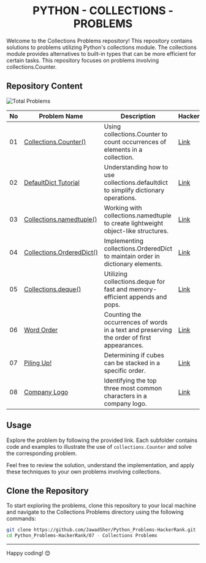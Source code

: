 <h1 align='center'>PYTHON - COLLECTIONS - PROBLEMS</h1>

Welcome to the Collections Problems repository! This repository contains solutions to problems utilizing Python's collections module. The collections module provides alternatives to built-in types that can be more efficient for certain tasks. This repository focuses on problems involving collections.Counter.

## Repository Content
![Total Problems](https://img.shields.io/badge/problems%20count-8-blue)

| No | Problem Name | Description | HackerRank |
|---|---|---|---|
| 01 | [Collections.Counter()](https://github.com/JawadSher/Python-Problems-Solutions-HackerRank/tree/main/07%20-%20Collections%20Problems/01%20-%20Collections%20Counter()) | Using collections.Counter to count occurrences of elements in a collection. | [Link](https://www.hackerrank.com/challenges/collections-counter/problem) |
| 02 | [DefaultDict Tutorial](https://github.com/JawadSher/Python-Problems-Solutions-HackerRank/tree/main/07%20-%20Collections%20Problems/02%20-%20DefaultDict%20Tutorial) | Understanding how to use collections.defaultdict to simplify dictionary operations. | [Link](https://www.hackerrank.com/challenges/defaultdict-tutorial/problem) |
| 03 | [Collections.namedtuple()](https://github.com/JawadSher/Python-Problems-Solutions-HackerRank/tree/main/07%20-%20Collections%20Problems/03%20-%20Collections.namedtuple()) | Working with collections.namedtuple to create lightweight object-like structures. | [Link](https://www.hackerrank.com/challenges/py-collections-namedtuple/problem) |
| 04 | [Collections.OrderedDict()](https://github.com/JawadSher/Python-Problems-Solutions-HackerRank/tree/main/07%20-%20Collections%20Problems/04%20-%20Collections.OrderedDict()) | Implementing collections.OrderedDict to maintain order in dictionary elements. | [Link](https://www.hackerrank.com/challenges/py-collections-ordereddict/problem) |
| 05 | [Collections.deque()](https://github.com/JawadSher/Python-Problems-Solutions-HackerRank/tree/main/07%20-%20Collections%20Problems/05%20-%20Collections.deque()) | Utilizing collections.deque for fast and memory-efficient appends and pops. | [Link](https://www.hackerrank.com/challenges/py-collections-deque/problem) |
| 06 | [Word Order](https://github.com/JawadSher/Python-Problems-Solutions-HackerRank/tree/main/07%20-%20Collections%20Problems/06%20-%20Word%20Order) | Counting the occurrences of words in a text and preserving the order of first appearances. | [Link](https://www.hackerrank.com/challenges/word-order/problem) |
| 07 | [Piling Up!](https://github.com/JawadSher/Python-Problems-Solutions-HackerRank/tree/main/07%20-%20Collections%20Problems/07%20-%20Piling%20Up!) | Determining if cubes can be stacked in a specific order. | [Link](https://www.hackerrank.com/challenges/piling-up/problem) |
| 08 | [Company Logo](https://github.com/JawadSher/Python-Problems-Solutions-HackerRank/tree/main/07%20-%20Collections%20Problems/08%20-%20Company%20Logo) | Identifying the top three most common characters in a company logo. | [Link](https://www.hackerrank.com/challenges/most-commons/problem) |


## Usage

Explore the problem by following the provided link. Each subfolder contains code and examples to illustrate the use of `collections.Counter` and solve the corresponding problem.

Feel free to review the solution, understand the implementation, and apply these techniques to your own problems involving collections.

## Clone the Repository

To start exploring the problems, clone this repository to your local machine and navigate to the Collections Problems directory using the following commands:

```bash
git clone https://github.com/JawadSher/Python_Problems-HackerRank.git
cd Python_Problems-HackerRank/07 - Collections Problems
```


---
Happy coding! 😊
